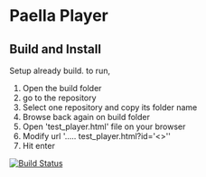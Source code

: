 Paella Player
=============

Build and Install
-----------------

Setup already build. to run,
1) Open the build folder
2) go to the repository
3) Select one repository and copy its folder name
4) Browse back again on build folder
5) Open 'test_player.html' file on your browser
6) Modify url '..... test_player.html?id='<<copied title>>''
7) Hit enter

[![Build Status](https://travis-ci.org/polimediaupv/paella.svg?branch=master)](https://travis-ci.org/polimediaupv/paella)
